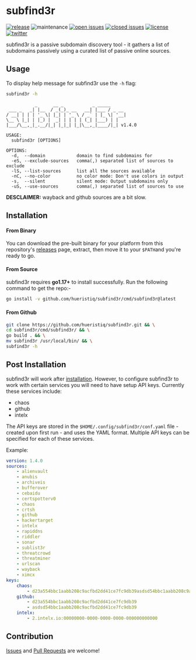 # subfind3r

[![release](https://img.shields.io/github/release/hueristiq/subfind3r?style=flat&color=0040ff)](https://github.com/hueristiq/subfind3r/releases) ![maintenance](https://img.shields.io/badge/maintained%3F-yes-0040ff.svg) [![open issues](https://img.shields.io/github/issues-raw/hueristiq/subfind3r.svg?style=flat&color=0040ff)](https://github.com/hueristiq/subfind3r/issues?q=is:issue+is:open) [![closed issues](https://img.shields.io/github/issues-closed-raw/hueristiq/subfind3r.svg?style=flat&color=0040ff)](https://github.com/hueristiq/subfind3r/issues?q=is:issue+is:closed) [![license](https://img.shields.io/badge/license-MIT-gray.svg?colorB=0040FF)](https://github.com/hueristiq/subfind3r/blob/master/LICENSE) [![twitter](https://img.shields.io/badge/twitter-@itshueristiq-0040ff.svg)](https://twitter.com/itshueristiq)

subfind3r is a passive subdomain discovery tool - it gathers a list of subdomains passively using a curated list of passive online sources.

## Usage

To display help message for subfind3r use the `-h` flag:

```bash
subfind3r -h
```

```text
           _      __ _           _ _____      
 ___ _   _| |__  / _(_)_ __   __| |___ / _ __ 
/ __| | | | '_ \| |_| | '_ \ / _` | |_ \| '__|
\__ \ |_| | |_) |  _| | | | | (_| |___) | |   
|___/\__,_|_.__/|_| |_|_| |_|\__,_|____/|_| v1.4.0

USAGE:
  subfind3r [OPTIONS]

OPTIONS:
  -d,  --domain            domain to find subdomains for
  -eS, --exclude-sources   comma(,) separated list of sources to exclude
  -lS, --list-sources      list all the sources available
  -nC, --no-color          no color mode: Don't use colors in output
  -s,  --silent            silent mode: Output subdomains only
  -uS, --use-sources       comma(,) separated list of sources to use
```

**DESCLAIMER:** wayback and github sources are a bit slow.

## Installation

#### From Binary

You can download the pre-built binary for your platform from this repository's [releases](https://github.com/hueristiq/subfind3r/releases/) page, extract, then move it to your `$PATH`and you're ready to go.

#### From Source

subfind3r requires **go1.17+** to install successfully. Run the following command to get the repo:-

```bash
go install -v github.com/hueristiq/subfind3r/cmd/subfind3r@latest
```

#### From Github

```bash
git clone https://github.com/hueristiq/subfind3r.git && \
cd subfind3r/cmd/subfind3r/ && \
go build . && \
mv subfind3r /usr/local/bin/ && \
subfind3r -h
```

## Post Installation

subfind3r will work after [installation](#installation). However, to configure subfind3r to work with certain services you will need to have setup API keys. Currently these services include:

* chaos
* github
* intelx

The API keys are stored in the `$HOME/.config/subfind3r/conf.yaml` file - created upon first run - and uses the YAML format. Multiple API keys can be specified for each of these services.

Example:

```yaml
version: 1.4.0
sources:
    - alienvault
    - anubis
    - archiveis
    - bufferover
    - cebaidu
    - certspotterv0
    - chaos
    - crtsh
    - github
    - hackertarget
    - intelx
    - rapiddns
    - riddler
    - sonar
    - sublist3r
    - threatcrowd
    - threatminer
    - urlscan
    - wayback
    - ximcx
keys:
    chaos:
        - d23a554bbc1aabb208c9acfbd2dd41ce7fc9db39asdsd54bbc1aabb208c9acfb
    github:
        - d23a554bbc1aabb208c9acfbd2dd41ce7fc9db39
        - asdsd54bbc1aabb208c9acfbd2dd41ce7fc9db39
    intelx:
        - 2.intelx.io:00000000-0000-0000-0000-000000000000
```
## Contribution

[Issues](https://github.com/hueristiq/subfind3r/issues) and [Pull Requests](https://github.com/hueristiq/subfind3r/pulls) are welcome! 